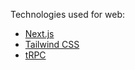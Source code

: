 Technologies used for web:

- [Next.js](https://nextjs.org)
- [Tailwind CSS](https://tailwindcss.com)
- [tRPC](https://trpc.io)
